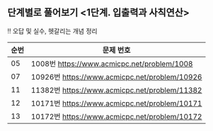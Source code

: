 <h2>단계별로 풀어보기 <1단계. 입출력과 사칙연산> </h2>

‼️ 오답 및 실수, 헷갈리는 개념 정리 <br>


|순번|문제 번호|
|------|---|
|05|1008번 <a href>https://www.acmicpc.net/problem/1008</a>|
|07|10926번 <a href>https://www.acmicpc.net/problem/10926</a>|
|11|11382번 <a href>https://www.acmicpc.net/problem/11382</a>|
|12|10171번 <a href>https://www.acmicpc.net/problem/10171</a>|
|13|10172번 <a href>https://www.acmicpc.net/problem/10172</a>|
